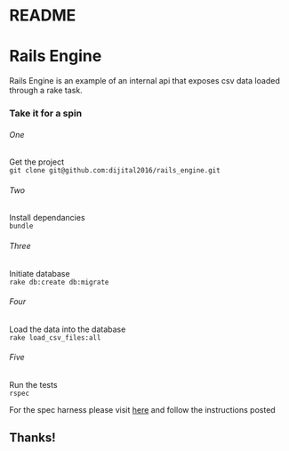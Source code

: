 # README

# Rails Engine

Rails Engine is an example of an internal api that exposes csv data loaded through a rake task.

### Take it for a spin
###### One
Get the project <br>
`git clone git@github.com:dijital2016/rails_engine.git` 

###### Two
Install dependancies <br>
`bundle`

###### Three
Initiate database <br>
`rake db:create db:migrate`

###### Four
Load the data into the database <br>
`rake load_csv_files:all`

###### Five
Run the tests <br>
`rspec`


For the spec harness please visit
[here](https://github.com/turingschool/rales_engine_spec_harness) and follow the instructions posted
## Thanks!
